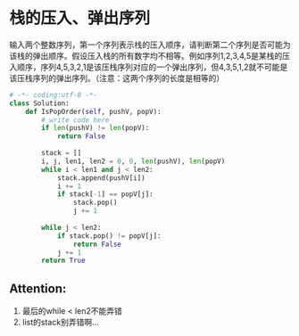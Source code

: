 # 栈的压入、弹出序列

输入两个整数序列，第一个序列表示栈的压入顺序，请判断第二个序列是否可能为该栈的弹出顺序。假设压入栈的所有数字均不相等。例如序列1,2,3,4,5是某栈的压入顺序，序列4,5,3,2,1是该压栈序列对应的一个弹出序列，但4,3,5,1,2就不可能是该压栈序列的弹出序列。（注意：这两个序列的长度是相等的）

```python
# -*- coding:utf-8 -*-
class Solution:
    def IsPopOrder(self, pushV, popV):
        # write code here
        if len(pushV) != len(popV):
            return False
        
        stack = []
        i, j, len1, len2 = 0, 0, len(pushV), len(popV)
        while i < len1 and j < len2:
            stack.append(pushV[i])
            i += 1
            if stack[-1] == popV[j]:
                stack.pop()
                j += 1
        
        while j < len2:
            if stack.pop() != popV[j]:
                return False
            j += 1
        return True
```
## Attention:
1. 最后的while < len2不能弄错
2. list的stack别弄错啊...